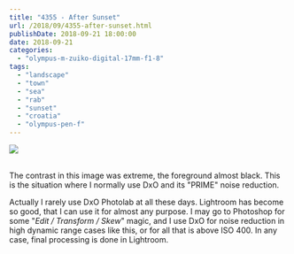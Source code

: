 ```yaml
---
title: "4355 - After Sunset"
url: /2018/09/4355-after-sunset.html
publishDate: 2018-09-21 18:00:00
date: 2018-09-21
categories: 
  - "olympus-m-zuiko-digital-17mm-f1-8"
tags: 
  - "landscape"
  - "town"
  - "sea"
  - "rab"
  - "sunset"
  - "croatia"
  - "olympus-pen-f"
---
```

<div class="container">
<div class="center"><a target="_blank" href="https://d25zfm9zpd7gm5.cloudfront.net/1200x1200/2017/20170718_203513_DxO_lr.jpg"><img class="webfeedsFeaturedVisual" src="https://d25zfm9zpd7gm5.cloudfront.net/0600x0600/2017/20170718_203513_DxO_lr.jpg" /></a></div>
</div>
<br />

The contrast in this image was extreme, the foreground almost black.
This is the situation where I normally use DxO and its "PRIME" noise
reduction.

Actually I rarely use DxO Photolab at all these days. Lightroom has
become so good, that I can use it for almost any purpose. I may go
to Photoshop for some "_Edit / Transform / Skew_" magic, and I use
DxO for noise reduction in high dynamic range cases like this, or
for all that is above ISO 400. In any case, final processing is done
in Lightroom.